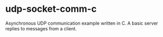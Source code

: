 # udp-socket-comm-c
Asynchronous UDP communication example written in C. A basic server replies to messages from a client.

